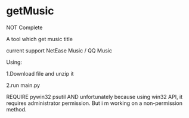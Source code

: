 # getMusic


NOT Complete 

A tool which get music title 

current support NetEase Music / QQ Music

Using:

  1.Download file and unzip it
  
  2.run main.py

REQUIRE pywin32 psutil
AND unfortunately because using win32 API, it requires administrator permission. But i m working on a non-permission method.

